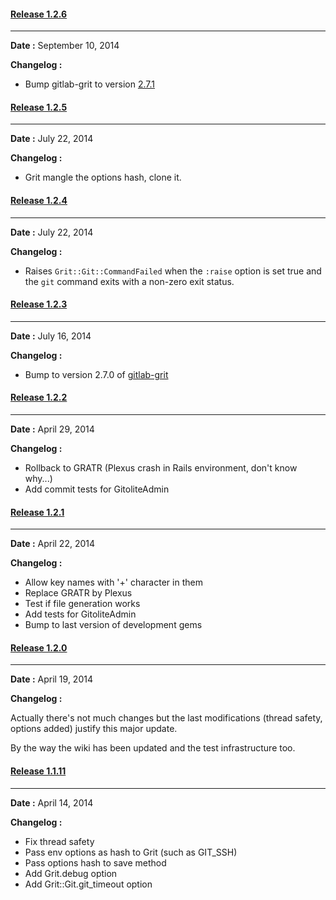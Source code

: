 #### [Release 1.2.6](https://github.com/jbox-web/gitolite/releases/tag/1.2.6)
***
**Date :** September 10, 2014

**Changelog :**

* Bump gitlab-grit to version [2.7.1](https://github.com/gitlabhq/grit/blob/master/History.txt)

#### [Release 1.2.5](https://github.com/jbox-web/gitolite/releases/tag/1.2.5)
***
**Date :** July 22, 2014

**Changelog :**

* Grit mangle the options hash, clone it.

#### [Release 1.2.4](https://github.com/jbox-web/gitolite/releases/tag/1.2.4)
***
**Date :** July 22, 2014

**Changelog :**

* Raises ```Grit::Git::CommandFailed``` when the ```:raise``` option is set true and the ```git``` command exits with a non-zero exit status.

#### [Release 1.2.3](https://github.com/jbox-web/gitolite/releases/tag/1.2.3)
***
**Date :** July 16, 2014

**Changelog :**

* Bump to version 2.7.0 of [gitlab-grit](https://github.com/gitlabhq/grit)

#### [Release 1.2.2](https://github.com/jbox-web/gitolite/releases/tag/1.2.2)
***
**Date :** April 29, 2014

**Changelog :**

* Rollback to GRATR (Plexus crash in Rails environment, don't know why...)
* Add commit tests for GitoliteAdmin

#### [Release 1.2.1](https://github.com/jbox-web/gitolite/releases/tag/1.2.1)
***
**Date :** April 22, 2014

**Changelog :**

* Allow key names with '+' character in them
* Replace GRATR by Plexus
* Test if file generation works
* Add tests for GitoliteAdmin
* Bump to last version of development gems

#### [Release 1.2.0](https://github.com/jbox-web/gitolite/releases/tag/1.2.0)
***
**Date :** April 19, 2014

**Changelog :**

Actually there's not much changes but the last modifications (thread safety, options added) justify this major update.

By the way the wiki has been updated and the test infrastructure too.

#### [Release 1.1.11](https://github.com/jbox-web/gitolite/releases/tag/1.1.11)
***
**Date :** April 14, 2014

**Changelog :**

* Fix thread safety
* Pass env options as hash to Grit (such as GIT_SSH)
* Pass options hash to save method
* Add Grit.debug option
* Add Grit::Git.git_timeout option
